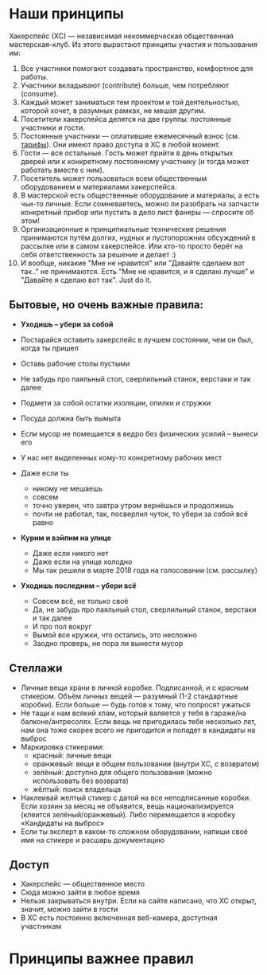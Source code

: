 Наши принципы
=============

Хакерспейс (ХС) — независимая некоммерческая общественная мастерская-клуб. Из этого вырастают принципы участия и пользования им:

1. Все участники помогают создавать пространство, комфортное для работы.
2. Участники вкладывают (contribute) больше, чем потребляют (consume).
3. Каждый может заниматься тем проектом и той деятельностью, которой хочет, в разумных рамках, не мешая другим.
4. Посетители хакерспейса делятся на две группы: постоянные участники и гости.
5. Постоянные участники — оплатившие ежемесячный взнос (см. [тарифы](https://hackerspace.by/tariffs)). Они имеют право доступа в ХС в любой момент.
6. Гости — все остальные. Гость может прийти в день открытых дверей или к конкретному постоянному участнику (и тогда может работать вместе с ним).
7. Посетитель может пользоваться всем общественным оборудованием и материалами хакерспейса.
8. В мастерской есть общественные оборудование и материалы, а есть чьи-то личные. Если сомневаетесь, можно ли разобрать на запчасти конкретный прибор или пустить в дело лист фанеры — спросите об этом!
9. Организационные и принципиальные технические решения принимаются путём долгих, нудных и пустопорожних обсуждений в рассылке или в самом хакерспейсе. Или кто-то просто берёт на себя ответственность за решение и делает :)
10. И вообще, никакие "Мне не нравится" или "Давайте сделаем вот так.." не принимаются. Есть "Мне не нравится, и я сделаю лучше" и "Давайте я сделаю вот так". Just do it.


Бытовые, но очень важные правила:
---------------------------------

* **Уходишь – убери за собой**
* Постарайся оставить хакерспейс в лучшем состоянии, чем он был, когда ты пришел
* Оставь рабочие столы пустыми
* Не забудь про паяльный стол, сверлильный станок, верстаки и так далее
* Подмети за собой остатки изоляции, опилки и стружки
* Посуда должна быть вымыта
* Если мусор не помещается в ведро без физических усилий – вынеси его
* У нас нет выделенных кому-то конкретному рабочих мест
* Даже если ты
  - никому не мешаешь
  - совсем
  - точно уверен, что завтра утром вернёшься и продолжишь
  - почти не работал, так, посверлил чуток, то убери за собой всё равно
  
  
* **Курим и вэйпим на улице**
  - Даже если никого нет
  - Даже если на улице холодно
  - Мы так решили в марте 2018 года на голосовании (см. рассылку) 
  
  
* **Уходишь последним – убери всё**
  - Cовсем всё, не только своё
  - Да, не забудь про паяльный стол, сверлильный станок, верстаки и так далее
  - И про пол вокруг
  - Вымой все кружки, что остались, это несложно
  - Заодно проверь, не пора ли вынести мусор

Стеллажи
--------

* Личные вещи храни в личной коробке. Подписанной, и с красным стикером. Объём личных вещей — разумный (1-2 стандартные коробки). Если больше — будь готов к тому, что попросят ужаться
* Не тащи к нам всякий хлам, который валяется у тебя в гараже/на балконе/антресолях. Если вещь не пригодилась тебе несколько лет, нам она тоже скорее всего не пригодится и попадет в кандидаты на выброс
* Маркировка стикерами:
  - красный: личные вещи
  - оранжевый: вещи в общем пользовании (внутри ХС, с возвратом)
  - зелёный: доступно для общего пользования (можно использовать без возврата)
  - жёлтый: поиск владельца
* Наклеивай желтый стикер с датой на все неподписанные коробки. Если хозяин за месяц не объявится, вещь национализируется (клеится зелёный/оранжевый). Либо перемещается в коробку «Кандидаты на выброс»
* Если ты эксперт в каком-то сложном оборудовании, напиши своё имя на стикере и расшарь документацию

Доступ
------
* Хакерспейс — общественное место
* Сюда можно зайти в любое время
* Нельзя закрываться внутри. Если на сайте написано, что ХС открыт, значит, можно зайти в гости
* В ХС есть постоянно включенная веб-камера, доступная участникам

Принципы важнее правил
======================
